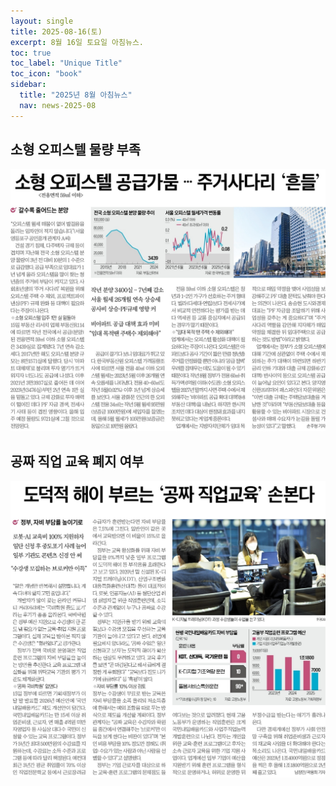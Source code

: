 ```yaml
---
layout: single
title: 2025-08-16(토)
excerpt: 8월 16일 토요일 아침뉴스.
toc: true
toc_label: "Unique Title"
toc_icon: "book"
sidebar:
  title: "2025년 8월 아침뉴스"
  nav: news-2025-08
---
```


## 소형 오피스텔 물량 부족
![소형 오피스텔 물량 부족](/assets/images/1755345844690.jpg)

## 공짜 직업 교육 폐지 여부
![공짜 직업 교육](./assets/images/news/2025/2025-08/1755347084781.jpg)
